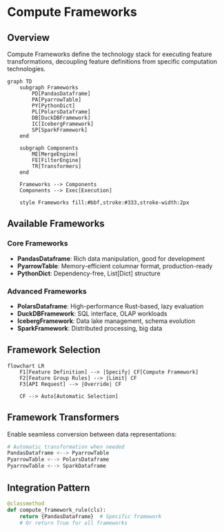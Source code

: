 # Compute Frameworks

## Overview

Compute Frameworks define the technology stack for executing feature transformations, decoupling feature definitions from specific computation technologies.

```mermaid
graph TD
    subgraph Frameworks
        PD[PandasDataframe]
        PA[PyarrowTable]
        PY[PythonDict]
        PL[PolarsDataframe]
        DB[DuckDBFramework]
        IC[IcebergFramework]
        SP[SparkFramework]
    end
    
    subgraph Components
        ME[MergeEngine]
        FE[FilterEngine]
        TR[Transformers]
    end
    
    Frameworks --> Components
    Components --> Exec[Execution]
    
    style Frameworks fill:#bbf,stroke:#333,stroke-width:2px
```

## Available Frameworks

### Core Frameworks
- **PandasDataframe**: Rich data manipulation, good for development
- **PyarrowTable**: Memory-efficient columnar format, production-ready
- **PythonDict**: Dependency-free, List[Dict] structure

### Advanced Frameworks
- **PolarsDataframe**: High-performance Rust-based, lazy evaluation
- **DuckDBFramework**: SQL interface, OLAP workloads
- **IcebergFramework**: Data lake management, schema evolution
- **SparkFramework**: Distributed processing, big data

## Framework Selection

```mermaid
flowchart LR
    F1[Feature Definition] --> |Specify| CF[Compute Framework]
    F2[Feature Group Rules] --> |Limit| CF
    F3[API Request] --> |Override| CF
    
    CF --> Auto[Automatic Selection]
```

## Framework Transformers

Enable seamless conversion between data representations:

```python
# Automatic transformation when needed
PandasDataframe <--> PyarrowTable
PyarrowTable <--> PolarsDataframe
PyarrowTable <--> SparkDataframe
```

## Integration Pattern

```python
@classmethod
def compute_framework_rule(cls):
    return {PandasDataframe}  # Specific framework
    # Or return True for all frameworks
